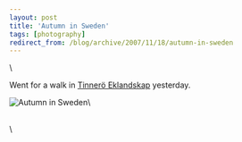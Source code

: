 ```yaml
---
layout: post
title: 'Autumn in Sweden'
tags: [photography]
redirect_from: /blog/archive/2007/11/18/autumn-in-sweden
---
```


\

Went for a walk in [Tinnerö
Eklandskap](http://www.linkopingsekopark.nu/) yesterday.

![Autumn in
Sweden](/images/django2jekyll/migrated/images-img_1347_websize.jpg)\

\
\


